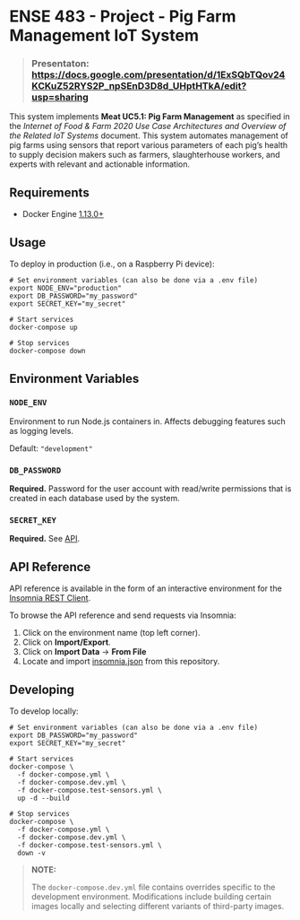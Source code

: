 # ENSE 483 - Project - Pig Farm Management IoT System

> ### Presentaton: https://docs.google.com/presentation/d/1ExSQbTQov24KCKuZ52RYS2P_npSEnD3D8d_UHptHTkA/edit?usp=sharing

This system implements **Meat UC5.1: Pig Farm Management** as specified in the
_Internet of Food & Farm 2020 Use Case Architectures and Overview of the Related
IoT Systems_ document. This system automates management of pig farms using
sensors that report various parameters of each pig’s health to supply decision
makers such as farmers, slaughterhouse workers, and experts with relevant and
actionable information.

## Requirements

- Docker Engine [1.13.0+](https://docs.docker.com/engine/release-notes/)

## Usage

To deploy in production (i.e., on a Raspberry Pi device):

```shell
# Set environment variables (can also be done via a .env file)
export NODE_ENV="production"
export DB_PASSWORD="my_password"
export SECRET_KEY="my_secret"

# Start services
docker-compose up

# Stop services
docker-compose down
```

## Environment Variables

### `NODE_ENV`

Environment to run Node.js containers in. Affects debugging features such as
logging levels.

Default: `"development"`

### `DB_PASSWORD`

**Required.** Password for the user account with read/write permissions that is
created in each database used by the system.

### `SECRET_KEY`

**Required.** See [API](./packages/api#secret_key).

## API Reference

API reference is available in the form of an interactive environment for the
[Insomnia REST Client](https://insomnia.rest/).

To browse the API reference and send requests via Insomnia:

1. Click on the environment name (top left corner).
2. Click on **Import/Export**.
3. Click on **Import Data** -> **From File**
4. Locate and import [insomnia.json](./doc/insomnia.json) from this repository.

## Developing

To develop locally:

```shell
# Set environment variables (can also be done via a .env file)
export DB_PASSWORD="my_password"
export SECRET_KEY="my_secret"

# Start services
docker-compose \
  -f docker-compose.yml \
  -f docker-compose.dev.yml \
  -f docker-compose.test-sensors.yml \
  up -d --build

# Stop services
docker-compose \
  -f docker-compose.yml \
  -f docker-compose.dev.yml \
  -f docker-compose.test-sensors.yml \
  down -v
```

> **NOTE:**
>
> The `docker-compose.dev.yml` file contains overrides specific to the
> development environment. Modifications include building certain images locally
> and selecting different variants of third-party images.
